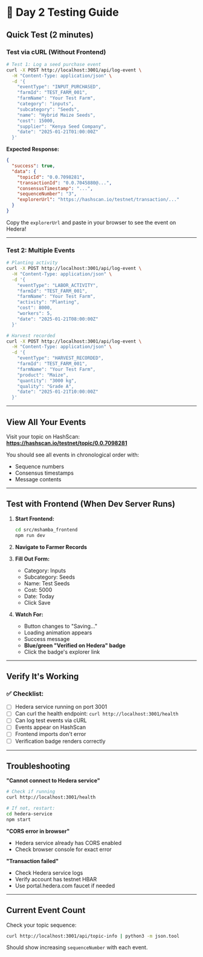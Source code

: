 # 🧪 Day 2 Testing Guide

## Quick Test (2 minutes)

### Test via cURL (Without Frontend)

```bash
# Test 1: Log a seed purchase event
curl -X POST http://localhost:3001/api/log-event \
  -H "Content-Type: application/json" \
  -d '{
    "eventType": "INPUT_PURCHASED",
    "farmId": "TEST_FARM_001",
    "farmName": "Your Test Farm",
    "category": "inputs",
    "subcategory": "Seeds",
    "name": "Hybrid Maize Seeds",
    "cost": 15000,
    "supplier": "Kenya Seed Company",
    "date": "2025-01-21T01:00:00Z"
  }'
```

**Expected Response:**
```json
{
  "success": true,
  "data": {
    "topicId": "0.0.7098281",
    "transactionId": "0.0.7045880@...",
    "consensusTimestamp": "...",
    "sequenceNumber": "3",
    "explorerUrl": "https://hashscan.io/testnet/transaction/..."
  }
}
```

Copy the `explorerUrl` and paste in your browser to see the event on Hedera!

---

### Test 2: Multiple Events

```bash
# Planting activity
curl -X POST http://localhost:3001/api/log-event \
  -H "Content-Type: application/json" \
  -d '{
    "eventType": "LABOR_ACTIVITY",
    "farmId": "TEST_FARM_001",
    "farmName": "Your Test Farm",
    "activity": "Planting",
    "cost": 8000,
    "workers": 5,
    "date": "2025-01-21T08:00:00Z"
  }'

# Harvest recorded
curl -X POST http://localhost:3001/api/log-event \
  -H "Content-Type: application/json" \
  -d '{
    "eventType": "HARVEST_RECORDED",
    "farmId": "TEST_FARM_001",
    "farmName": "Your Test Farm",
    "product": "Maize",
    "quantity": "3000 kg",
    "quality": "Grade A",
    "date": "2025-01-21T10:00:00Z"
  }'
```

---

## View All Your Events

Visit your topic on HashScan:
**https://hashscan.io/testnet/topic/0.0.7098281**

You should see all events in chronological order with:
- Sequence numbers
- Consensus timestamps
- Message contents

---

## Test with Frontend (When Dev Server Runs)

1. **Start Frontend:**
   ```bash
   cd src/mshamba_frontend
   npm run dev
   ```

2. **Navigate to Farmer Records**

3. **Fill Out Form:**
   - Category: Inputs
   - Subcategory: Seeds
   - Name: Test Seeds
   - Cost: 5000
   - Date: Today
   - Click Save

4. **Watch For:**
   - Button changes to "Saving..."
   - Loading animation appears
   - Success message
   - **Blue/green "Verified on Hedera" badge**
   - Click the badge's explorer link

---

## Verify It's Working

### ✅ Checklist:

- [ ] Hedera service running on port 3001
- [ ] Can curl the health endpoint: `curl http://localhost:3001/health`
- [ ] Can log test events via cURL
- [ ] Events appear on HashScan
- [ ] Frontend imports don't error
- [ ] Verification badge renders correctly

---

## Troubleshooting

**"Cannot connect to Hedera service"**
```bash
# Check if running
curl http://localhost:3001/health

# If not, restart:
cd hedera-service
npm start
```

**"CORS error in browser"**
- Hedera service already has CORS enabled
- Check browser console for exact error

**"Transaction failed"**
- Check Hedera service logs
- Verify account has testnet HBAR
- Use portal.hedera.com faucet if needed

---

## Current Event Count

Check your topic sequence:
```bash
curl http://localhost:3001/api/topic-info | python3 -m json.tool
```

Should show increasing `sequenceNumber` with each event.
